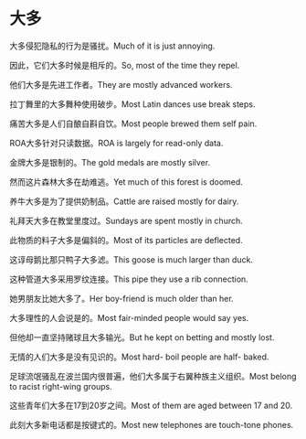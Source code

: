 # 大多

<p><span class="chinese">大多侵犯隐私的行为是骚扰。</span><span class="english">Much of it is just annoying.</span></p>

<p><span class="chinese">因此，它们大多时候是相斥的。</span><span class="english">So, most of the time they repel.</span></p>

<p><span class="chinese">他们大多是先进工作者。</span><span class="english">They are mostly advanced workers.</span></p>

<p><span class="chinese">拉丁舞里的大多舞种使用破步。</span><span class="english">Most Latin dances use break steps.</span></p>

<p><span class="chinese">痛苦大多是人们自酿自斟自饮。</span><span class="english">Most people brewed them self pain.</span></p>

<p><span class="chinese">ROA大多针对只读数据。</span><span class="english">ROA is largely for read-only data.</span></p>

<p><span class="chinese">金牌大多是银制的。</span><span class="english">The gold medals are mostly silver.</span></p>

<p><span class="chinese">然而这片森林大多在劫难逃。</span><span class="english">Yet much of this forest is doomed.</span></p>

<p><span class="chinese">养牛大多是为了提供奶制品。</span><span class="english">Cattle are raised mostly for dairy.</span></p>

<p><span class="chinese">礼拜天大多在教堂里度过。</span><span class="english">Sundays are spent mostly in church.</span></p>

<p><span class="chinese">此物质的料子大多是偏斜的。</span><span class="english">Most of its particles are deflected.</span></p>

<p><span class="chinese">这谆母鹅比那只鸭子大多滤。</span><span class="english">This goose is much larger than duck.</span></p>

<p><span class="chinese">这种管道大多采用罗纹连接。</span><span class="english">This pipe they use a rib connection.</span></p>

<p><span class="chinese">她男朋友比她大多了。</span><span class="english">Her boy-friend is much older than her.</span></p>

<p><span class="chinese">大多理性的人会说是的。</span><span class="english">Most fair-minded people would say yes.</span></p>

<p><span class="chinese">但他却一直坚持赌球且大多输光。</span><span class="english">But he kept on betting and mostly lost.</span></p>

<p><span class="chinese">无情的人们大多是没有见识的。</span><span class="english">Most hard- boil people are half- baked.</span></p>

<p><span class="chinese">足球流氓骚乱在波兰国内很普遍，他们大多属于右翼种族主义组织。</span><span class="english">Most belong to racist right-wing groups.</span></p>

<p><span class="chinese">这些青年们大多在17到20岁之间。</span><span class="english">Most of them are aged between 17 and 20.</span></p>

<p><span class="chinese">此刻大多新电话都是按键式的。</span><span class="english">Most new telephones are touch-tone phones.</span></p>

